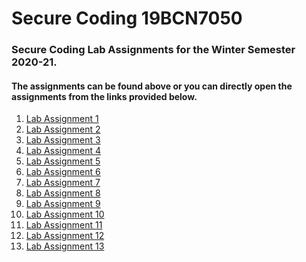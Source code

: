 # Secure Coding 19BCN7050

### Secure Coding Lab Assignments for the Winter Semester 2020-21.

#### The assignments can be found above or you can directly open the assignments from the links provided below.
1. <a href="https://github.com/Nishit3479/Secure_Coding_19BCN7050/blob/main/Secure_Coding_Lab-1/CSE-2010_19BCN7050_Lab%20Assignment-1.pdf" target="_blank">Lab Assignment 1</a>
2. <a href="https://github.com/Nishit3479/Secure_Coding_19BCN7050/blob/main/Secure_Coding_Lab-2/CSE-2010_19BCN7050_Lab%20Assignment-2.pdf" target="_blank">Lab Assignment 2</a>
3. <a href="https://github.com/Nishit3479/Secure_Coding_19BCN7050/blob/main/Secure_Coding_Lab-3/CSE-2010_19BCN7050_Lab%20Assignment-3.pdf" target="_blank">Lab Assignment 3</a>
4. <a href="https://github.com/Nishit3479/Secure_Coding_19BCN7050/blob/main/Secure_Coding_Lab-4/CSE-2010_19BCN7050_Lab%20Assignment-4.pdf" target="_blank">Lab Assignment 4</a>
5. <a href="https://github.com/Nishit3479/Secure_Coding_19BCN7050/blob/main/Secure_Coding_Lab-5/CSE-2010_19BCN7050_Lab%20Assignment-5.pdf" target="_blank">Lab Assignment 5</a>
6. <a href="https://github.com/Nishit3479/Secure_Coding_19BCN7050/blob/main/Secure_Coding_Lab-6/CSE-2010_19BCN7050_Lab%20Assignment-6.pdf" target="_blank">Lab Assignment 6</a>
7. <a href="https://github.com/Nishit3479/Secure_Coding_19BCN7050/blob/main/Secure_Coding_Lab-7/CSE-2010_19BCN7050_Lab%20Assignment-7.pdf" target="_blank">Lab Assignment 7</a>
8. <a href="https://github.com/Nishit3479/Secure_Coding_19BCN7050/blob/main/Secure_Coding_Lab-8/CSE-2010_19BCN7050_Lab%20Assignment-8.pdf" target="_blank">Lab Assignment 8</a>
9. <a href="https://github.com/Nishit3479/Secure_Coding_19BCN7050/blob/main/Secure_Coding_Lab-9/CSE-2010_19BCN7050_Lab%20Assignment-9.pdf" target="_blank">Lab Assignment 9</a>
10. <a href="https://github.com/Nishit3479/Secure_Coding_19BCN7050/blob/main/Secure_Coding_Lab-10/CSE-2010_19BCN7050_Lab%20Assignment-10.pdf" target="_blank">Lab Assignment 10</a>
11. <a href="https://github.com/Nishit3479/Secure_Coding_19BCN7050/blob/main/Secure_Coding_Lab-11/CSE-2010_19BCN7050_Lab%20Assignment-11.pdf" target="_blank">Lab Assignment 11</a>
12. <a href="https://github.com/Nishit3479/Secure_Coding_19BCN7050/blob/main/Secure_Coding_Lab-12/CSE-2010_19BCN7050_Lab%20Assignment-12.pdf" target="_blank">Lab Assignment 12</a>
13. <a href="https://github.com/Nishit3479/Secure_Coding_19BCN7050/blob/main/Secure_Coding_Lab-13/CSE-2010_19BCN7050_Lab%20Assignment-13.pdf" target="_blank">Lab Assignment 13</a>
